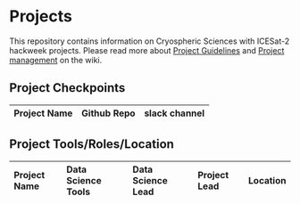 # Projects
This repository contains information on Cryospheric Sciences with ICESat-2 hackweek projects.  Please read more about [Project Guidelines](https://icesat-2hackweek.github.io/wiki/project_guidelines.html) and [Project management](https://icesat-2hackweek.github.io/wiki/github_project_management.html) on the wiki.  

## Project Checkpoints

|Project Name | Github Repo | slack channel | 
|:--------|:------|:--------|

## Project Tools/Roles/Location

|Project Name |Data Science Tools|Data Science Lead|Project Lead|Location|
|:--------|:------|:--------|:--------|:---------|
